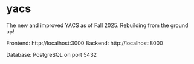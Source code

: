 # yacs
The new and improved YACS as of Fall 2025. Rebuilding from the ground up!


Frontend: http://localhost:3000
Backend: http://localhost:8000

Database: PostgreSQL on port 5432